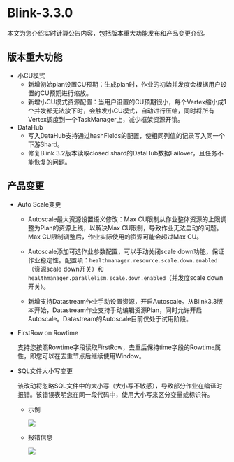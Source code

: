# Blink-3.3.0

本文为您介绍实时计算公告内容，包括版本重大功能发布和产品变更介绍。

## 版本重大功能

-   小CU模式
    -   新增初始plan设置CU预期：生成plan时，作业的初始并发度会根据用户设置的CU预期进行缩放。
    -   新增小CU模式资源配置：当用户设置的CU预期很小，每个Vertex缩小成1个并发都无法放下时，会触发小CU模式，自动进行压缩，同时将所有Vertex调度到一个TaskManager上，减少框架资源开销。
-   DataHub
    -   写入DataHub支持通过hashFields的配置，使相同列值的记录写入同一个下游Shard。
    -   修复Blink 3.2版本读取closed shard的DataHub数据Failover，且任务不能恢复的问题。

## 产品变更

-   Auto Scale变更
    -   Autoscale最大资源设置语义修改：Max CU限制从作业整体资源的上限调整为Plan的资源上线，以解决Max CU限制，导致作业无法启动的问题。Max CU限制调整后，作业实际使用的资源可能会超过Max CU。

    -   Autoscale添加可选作业参数配置，可以手动关闭scale down功能，保证作业稳定性。配置项：`healthmanager.resource.scale.down.enabled`（资源scale down开关）和 `healthmanager.parallelism.scale.down.enabled`（并发度scale down开关）。
    -   新增支持Datastream作业手动设置资源，开启Autoscale。从Blink3.3版本开始，Datastream作业支持手动编辑资源Plan，同时允许开启Autoscale。Datastream的Autoscale目前仅处于试用阶段。
-   FirstRow on Rowtime

    支持您按照Rowtime字段读取FirstRow，去重后保持time字段的Rowtime属性，即您可以在去重节点后继续使用Window。

-   SQL文件大小写变更

    该改动将忽略SQL文件中的大小写（大小写不敏感），导致部分作业在编译时报错。该错误表明您在同一段代码中，使用大小写来区分变量或标识符。

    -   示例

        ![](https://static-aliyun-doc.oss-accelerate.aliyuncs.com/assets/img/zh-CN/5874359951/p54208.png)

    -   报错信息

        ![](https://static-aliyun-doc.oss-accelerate.aliyuncs.com/assets/img/zh-CN/6874359951/p54209.jpeg)


